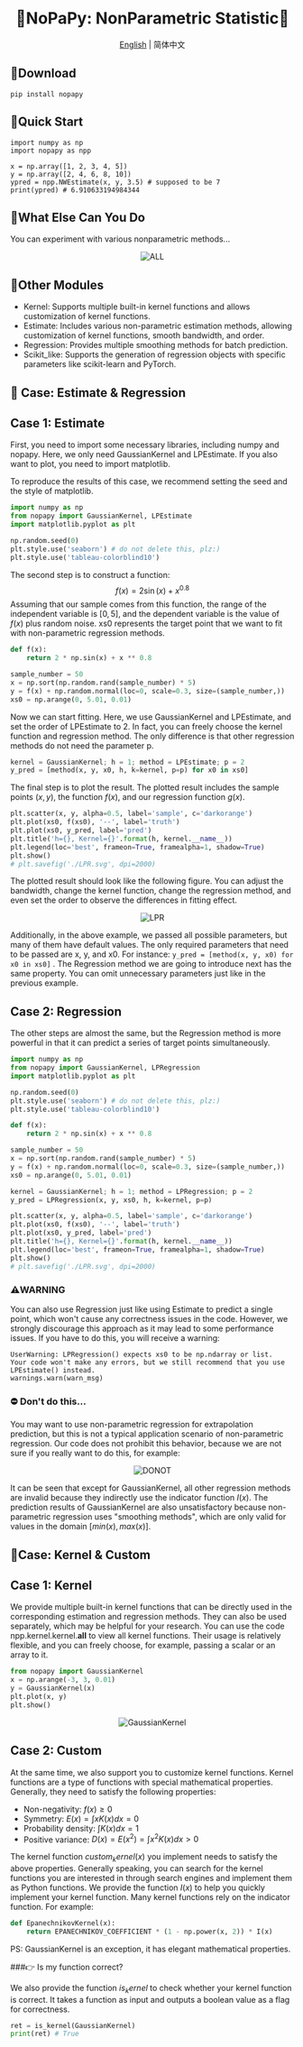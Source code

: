<h1 align="center">🧰NoPaPy: NonParametric Statistic🧰 </h1>

<div align="center">

[English](./README.en.md) | 简体中文
</div>

## 🚀Download
`
pip install nopapy
`

## 🎉Quick Start
```
import numpy as np
import nopapy as npp

x = np.array([1, 2, 3, 4, 5])
y = np.array([2, 4, 6, 8, 10])
ypred = npp.NWEstimate(x, y, 3.5) # supposed to be 7
print(ypred) # 6.910633194984344
```

## 📕What Else Can You Do
You can experiment with various nonparametric methods...
<div align="center">
    <img src="./pictures/ALL.svg" alt="ALL">
</div>


## 🎨Other Modules
- Kernel: Supports multiple built-in kernel functions and allows customization of kernel functions.
- Estimate: Includes various non-parametric estimation methods, allowing customization of kernel functions, smooth bandwidth, and order.
- Regression: Provides multiple smoothing methods for batch prediction.
- Scikit_like: Supports the generation of regression objects with specific parameters like scikit-learn and PyTorch.

## 🎰 Case: Estimate & Regression
## Case 1: Estimate
First, you need to import some necessary libraries, including numpy and nopapy. Here, we only need GaussianKernel and LPEstimate. If you also want to plot, you need to import matplotlib.

To reproduce the results of this case, we recommend setting the seed and the style of matplotlib.

```python
import numpy as np
from nopapy import GaussianKernel, LPEstimate
import matplotlib.pyplot as plt

np.random.seed(0)
plt.style.use('seaborn') # do not delete this, plz:)
plt.style.use('tableau-colorblind10')
```

The second step is to construct a function:
$$f(x) = 2 \sin(x) + x^{0.8}$$
Assuming that our sample comes from this function, the range of the independent variable is $[0, 5]$, and the dependent variable is the value of $f(x)$ plus random noise. xs0 represents the target point that we want to fit with non-parametric regression methods.
```python
def f(x):
    return 2 * np.sin(x) + x ** 0.8

sample_number = 50
x = np.sort(np.random.rand(sample_number) * 5)
y = f(x) + np.random.normal(loc=0, scale=0.3, size=(sample_number,))
xs0 = np.arange(0, 5.01, 0.01)
```
Now we can start fitting. Here, we use GaussianKernel and LPEstimate, and set the order of LPEstimate to 2. In fact, you can freely choose the kernel function and regression method. The only difference is that other regression methods do not need the parameter p.
```python
kernel = GaussianKernel; h = 1; method = LPEstimate; p = 2
y_pred = [method(x, y, x0, h, k=kernel, p=p) for x0 in xs0]
```
The final step is to plot the result. The plotted result includes the sample points $(x, y)$, the function $f(x)$, and our regression function $g(x)$.
```python
plt.scatter(x, y, alpha=0.5, label='sample', c='darkorange')
plt.plot(xs0, f(xs0), '--', label='truth')
plt.plot(xs0, y_pred, label='pred')
plt.title('h={}, Kernel={}'.format(h, kernel.__name__))
plt.legend(loc='best', frameon=True, framealpha=1, shadow=True)
plt.show()
# plt.savefig('./LPR.svg', dpi=2000)
```
The plotted result should look like the following figure. You can adjust the bandwidth, change the kernel function, change the regression method, and even set the order to observe the differences in fitting effect.

<div align="center">
    <img src="./pictures/LPR.svg" alt="LPR">
</div>

Additionally, in the above example, we passed all possible parameters, but many of them have default values. The only required parameters that need to be passed are x, y, and x0.
For instance:
`
y_pred = [method(x, y, x0) for x0 in xs0]
`
. The Regression method we are going to introduce next has the same property. You can omit unnecessary parameters just like in the previous example.
## Case 2: Regression
The other steps are almost the same, but the Regression method is more powerful in that it can predict a series of target points simultaneously.
```python
import numpy as np
from nopapy import GaussianKernel, LPRegression
import matplotlib.pyplot as plt

np.random.seed(0)
plt.style.use('seaborn') # do not delete this, plz:)
plt.style.use('tableau-colorblind10')

def f(x):
    return 2 * np.sin(x) + x ** 0.8

sample_number = 50
x = np.sort(np.random.rand(sample_number) * 5)
y = f(x) + np.random.normal(loc=0, scale=0.3, size=(sample_number,))
xs0 = np.arange(0, 5.01, 0.01)

kernel = GaussianKernel; h = 1; method = LPRegression; p = 2
y_pred = LPRegression(x, y, xs0, h, k=kernel, p=p)

plt.scatter(x, y, alpha=0.5, label='sample', c='darkorange')
plt.plot(xs0, f(xs0), '--', label='truth')
plt.plot(xs0, y_pred, label='pred')
plt.title('h={}, Kernel={}'.format(h, kernel.__name__))
plt.legend(loc='best', frameon=True, framealpha=1, shadow=True)
plt.show()
# plt.savefig('./LPR.svg', dpi=2000)
```

### ⚠️WARNING
You can also use Regression just like using Estimate to predict a single point, which won't cause any correctness issues in the code.
However, we strongly discourage this approach as it may lead to some performance issues.
If you have to do this, you will receive a warning:
```
UserWarning: LPRegression() expects xs0 to be np.ndarray or list.
Your code won't make any errors, but we still recommend that you use LPEstimate() instead.
warnings.warn(warn_msg) 
```

### ⛔  Don't do this...
You may want to use non-parametric regression for extrapolation prediction, but this is not a typical application scenario of non-parametric regression.
Our code does not prohibit this behavior, because we are not sure if you really want to do this, for example:

<div align="center">
    <img src="./pictures/DONOT.svg" alt="DONOT">
</div>

It can be seen that except for GaussianKernel, all other regression methods are invalid because they indirectly use the indicator function $I(x)$.
The prediction results of GaussianKernel are also unsatisfactory because non-parametric regression uses "smoothing methods", which are only valid for values in the domain $[min(x), max(x)]$.
## 🎰Case: Kernel & Custom
## Case 1: Kernel
We provide multiple built-in kernel functions that can be directly used in the corresponding estimation and regression methods. They can also be used separately, which may be helpful for your research.
You can use the code
npp.kernel.kernel.__all__
to view all kernel functions. Their usage is relatively flexible, and you can freely choose, for example, passing a scalar or an array to it.
```python
from nopapy import GaussianKernel
x = np.arange(-3, 3, 0.01)
y = GaussianKernel(x)
plt.plot(x, y)
plt.show()
```
<div align="center">
    <img src="./pictures/GaussianKernel.svg" alt="GaussianKernel">
</div>


## Case 2: Custom

At the same time, we also support you to customize kernel functions. Kernel functions are a type of functions with special mathematical properties. Generally, they need to satisfy the following properties:

- Non-negativity: $f(x) \geq 0$
- Symmetry: $E(x) =\int xK(x) dx=0$
- Probability density: $\int K(x) dx=1$
- Positive variance: $D(x)=E(x^2)=\int x^2K(x) dx>0$

The kernel function $custom_kernel(x)$ you implement needs to satisfy the above properties. Generally speaking, you can search for the kernel functions you are interested in through search engines and implement them as Python functions.
We provide the function $I(x)$ to help you quickly implement your kernel function. Many kernel functions rely on the indicator function. For example:
```python
def EpanechnikovKernel(x):
    return EPANECHNIKOV_COEFFICIENT * (1 - np.power(x, 2)) * I(x)
```
PS: GaussianKernel is an exception, it has elegant mathematical properties.

###👉 Is my function correct?

We also provide the function $is_kernel$ to check whether your kernel function is correct. It takes a function as input and outputs a boolean value as a flag for correctness.
```python
ret = is_kernel(GaussianKernel)
print(ret) # True
```

